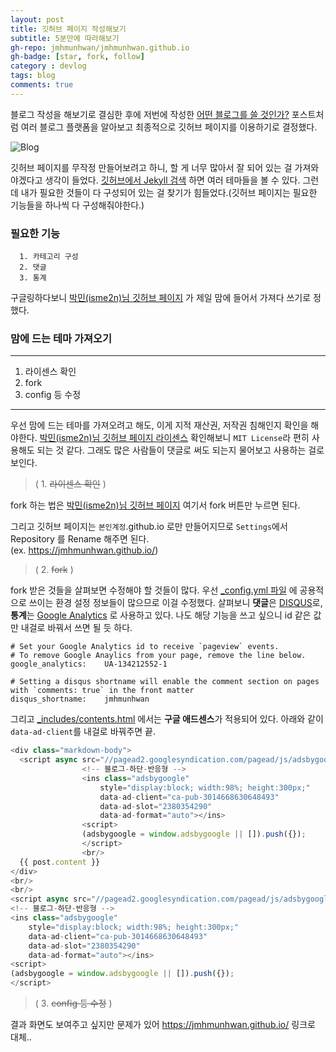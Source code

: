 ```yaml
---
layout: post
title: 깃허브 페이지 작성해보기
subtitle: 5분만에 따라해보기
gh-repo: jmhmunhwan/jmhmunhwan.github.io
gh-badge: [star, fork, follow]
category : devlog
tags: blog
comments: true
---
```


블로그 작성을 해보기로 결심한 후에 저번에 작성한 [어떤 블로그를 쓸 것인가?](https://jmhmunhwan.github.io/devlog/2019/01/21/How-I-Can-Choose-Appropriate-Blog/)
포스트처럼 여러 블로그 플랫폼을 알아보고 최종적으로 깃허브 페이지를 이용하기로 결정했다. 

![Blog](http://www.ybrikman.com/assets/img/blog/github-pages/github-pages.png)

깃허브 페이지를 무작정 만들어보려고 하니, 할 게 너무 많아서 잘 되어 있는 걸 가져와야겠다고 생각이 들었다. [깃허브에서 Jekyll 검색](https://github.com/search?q=jekyll)
하면 여러 테마들을 볼 수 있다. 그런데 내가 필요한 것들이 다 구성되어 있는 걸 찾기가 힘들었다.(깃허브 페이지는 필요한 기능들을 하나씩 다 구성해줘야한다.)

### 필요한 기능

```
  1. 카테고리 구성
  2. 댓글
  3. 통계
```

구글링하다보니 [박민(isme2n)님 깃허브 페이지](https://isme2n.github.io/) 가 제일 맘에 들어서 가져다 쓰기로 정했다.

### 맘에 드는 테마 가져오기

---

  1. 라이센스 확인
  2. fork
  3. config 등 수정

---
우선 맘에 드는 테마를 가져오려고 해도, 이게 지적 재산권, 저작권 침해인지 확인을 해야한다.
[박민(isme2n)님 깃허브 페이지 라이센스](https://github.com/isme2n/isme2n.github.io/blob/master/LICENSE.md)
확인해보니 `MIT License`라 편히 사용해도 되는 것 같다. 그래도 많은 사람들이 댓글로 써도 되는지 물어보고 사용하는 걸로 보인다.

>(  1. ~~라이센스 확인~~ )

fork 하는 법은 [박민(isme2n)님 깃허브 페이지](https://isme2n.github.io/) 여기서 fork 버튼만 누르면 된다.

그리고 깃허브 페이지는 ``본인계정``.github.io 로만 만들어지므로 ``Settings``에서 Repository 를 Rename 해주면 된다.
<br>(ex. https://jmhmunhwan.github.io/)

>(  2. ~~fork~~ )

fork 받은 것들을 살펴보면 수정해야 할 것들이 많다. 우선 [_config.yml 파일](https://github.com/jmhmunhwan/jmhmunhwan.github.io/blob/master/_config.yml)
에 공용적으로 쓰이는 환경 설정 정보들이 많으므로 이걸 수정했다. 살펴보니 **댓글**은 [DISQUS](https://disqus.com/)로, 
**통계**는 [Google Analytics](https://analytics.google.com/) 로 사용하고 있다.
나도 해당 기능을 쓰고 싶으니 id 같은 값만 내걸로 바꿔서 쓰면 될 듯 하다. 

```
# Set your Google Analytics id to receive `pageview` events.
# To remove Google Anaylics from your page, remove the line below.
google_analytics:    UA-134212552-1

# Setting a disqus shortname will enable the comment section on pages with `comments: true` in the front matter
disqus_shortname:    jmhmunhwan
```

그리고 [_includes/contents.html](https://github.com/jmhmunhwan/jmhmunhwan.github.io/blob/master/_includes/contents.html) 에서는
**구글 애드센스**가 적용되어 있다. 아래와 같이 ``data-ad-client``를 내걸로 바꿔주면 끝.

```javascript
<div class="markdown-body">
  <script async src="//pagead2.googlesyndication.com/pagead/js/adsbygoogle.js"></script>
                <!-- 블로그-하단-반응형 -->
                <ins class="adsbygoogle"
                    style="display:block; width:98%; height:300px;"
                    data-ad-client="ca-pub-3014668630648493"
                    data-ad-slot="2380354290"
                    data-ad-format="auto"></ins>
                <script>
                (adsbygoogle = window.adsbygoogle || []).push({});
                </script>
                <br/>
  {{ post.content }}
</div>
<br/>
<br/>
<script async src="//pagead2.googlesyndication.com/pagead/js/adsbygoogle.js"></script>
<!-- 블로그-하단-반응형 -->
<ins class="adsbygoogle"
    style="display:block; width:98%; height:300px;"
    data-ad-client="ca-pub-3014668630648493"
    data-ad-slot="2380354290"
    data-ad-format="auto"></ins>
<script>
(adsbygoogle = window.adsbygoogle || []).push({});
</script>
```

>(  3. ~~config 등 수정~~ )

결과 화면도 보여주고 싶지만 문제가 있어  https://jmhmunhwan.github.io/ 링크로 대체..
